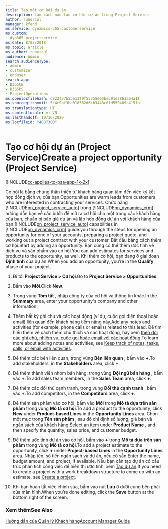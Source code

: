 ```yaml
---
title: Tạo một cơ hội dự án
description: Làm cách nào tạo cơ hội dự án trong Project Service
author: ruhercul
manager: kfend
ms.service: dynamics-365-customerservice
ms.custom:
- dyn365-projectservice
ms.date: 8/03/2018
ms.topic: article
ms.author: ruhercul
audience: Admin
search.audienceType:
- admin
- customizer
- enduser
search.app:
- D365CE
- D365PS
- ProjectOperations
ms.openlocfilehash: d822f37b5bb13f9f55355e65be591e7861a64a1f
ms.sourcegitcommit: 5c4c9bf3ba018562d6cb3443c01d550489c415fa
ms.translationtype: HT
ms.contentlocale: vi-VN
ms.lasthandoff: 10/16/2020
ms.locfileid: "4087300"
---
```

# <a name="create-a-project-opportunity-project-service"></a><span data-ttu-id="8043d-103">Tạo cơ hội dự án (Project Service)</span><span class="sxs-lookup"><span data-stu-id="8043d-103">Create a project opportunity (Project Service)</span></span>

[!INCLUDE[cc-applies-to-psa-app-1x-2x](../includes/cc-applies-to-psa-app-1x-2x.md)]

<span data-ttu-id="8043d-104">Cơ hội là bằng chứng thân thiện từ khách hàng quan tâm đến việc ký kết hợp đồng dịch vụ của bạn.</span><span class="sxs-lookup"><span data-stu-id="8043d-104">Opportunities are warm leads from customers who are interested in contracting your services.</span></span> <span data-ttu-id="8043d-105">Chức năng [!INCLUDE[pn_project_service_auto](../includes/pn-project-service-auto.md)] trong [!INCLUDE[pn_dynamics_crm](../includes/pn-dynamics-crm.md)] hướng dẫn bạn về các bước để mở ra cơ hội cho một trong các khách hàng của bạn, chuẩn bị báo giá dự án và lập hợp đồng dự án với khách hàng của bạn.</span><span class="sxs-lookup"><span data-stu-id="8043d-105">[!INCLUDE[pn_project_service_auto](../includes/pn-project-service-auto.md)] capabilities in [!INCLUDE[pn_dynamics_crm](../includes/pn-dynamics-crm.md)] guide you through the steps for opening an opportunity for one of your accounts, preparing a project quote, and working out a project contract with your customer.</span></span> <span data-ttu-id="8043d-106">Bắt đầu bằng cách thêm cơ hội.</span><span class="sxs-lookup"><span data-stu-id="8043d-106">Start by adding an opportunity.</span></span> <span data-ttu-id="8043d-107">Bạn cũng có thể thêm ước tính về dịch vụ và sản phẩm vào cơ hội.</span><span class="sxs-lookup"><span data-stu-id="8043d-107">You can add estimates for services and products to the opportunity, as well.</span></span> <span data-ttu-id="8043d-108">Khi thêm cơ hội, bạn đang ở giai đoạn **Định tính** của dự án.</span><span class="sxs-lookup"><span data-stu-id="8043d-108">When you add an opportunity, you’re in the **Qualify** phase of your project.</span></span>  
  
1.  <span data-ttu-id="8043d-109">Đi tới **Project Service > Cơ hội**.</span><span class="sxs-lookup"><span data-stu-id="8043d-109">Go to **Project Service > Opportunities**.</span></span>  
  
2.  <span data-ttu-id="8043d-110">Bấm vào **Mới**.</span><span class="sxs-lookup"><span data-stu-id="8043d-110">Click **New**.</span></span>  
  
3.  <span data-ttu-id="8043d-111">Trong vùng **Tóm tắt** , nhập công ty của cơ hội và thông tin khác.</span><span class="sxs-lookup"><span data-stu-id="8043d-111">In the **Summary** area, enter your opportunity's company and other information.</span></span>  
  
4.  <span data-ttu-id="8043d-112">Thêm bất kỳ ghi chú và các hoạt động (ví dụ, cuộc gọi điện thoại hoặc email) liên quan đến khách hàng tiềm năng này.</span><span class="sxs-lookup"><span data-stu-id="8043d-112">Add any notes and activities (for example, phone calls or emails) related to this lead.</span></span> <span data-ttu-id="8043d-113">Để tìm hiểu thêm về cách thêm chú thích và các hoạt động, hãy xem [theo dõi các ghi chú, nhiệm vụ, cuộc gọi hoặc email với các hoạt động](https://docs.microsoft.com/dynamics365/customerengagement/on-premises/basics/work-with-activities).</span><span class="sxs-lookup"><span data-stu-id="8043d-113">To learn more about adding notes and activities, see [Keep track of notes, tasks, calls, or email with activities](https://docs.microsoft.com/dynamics365/customerengagement/on-premises/basics/work-with-activities).</span></span>  
  
5.  <span data-ttu-id="8043d-114">Để thêm các bên liên quan, trong vùng **Bên liên quan** , bấm vào **+**.</span><span class="sxs-lookup"><span data-stu-id="8043d-114">To add stakeholders, in the **Stakeholders** area, click **+**.</span></span>  
  
6.  <span data-ttu-id="8043d-115">Để thêm thành viên nhóm bán hàng, trong vùng **Đội ngũ bán hàng** , bấm vào **+**.</span><span class="sxs-lookup"><span data-stu-id="8043d-115">To add sales team members, in the **Sales Team** area, click **+**.</span></span>  
  
7.  <span data-ttu-id="8043d-116">Để thêm các đối thủ cạnh tranh, trong vùng **Đối thủ cạnh tranh** , bấm vào **+**.</span><span class="sxs-lookup"><span data-stu-id="8043d-116">To add competitors, in the **Competitors** area, click **+**.</span></span>  
  
8.  <span data-ttu-id="8043d-117">Để thêm sản phẩm vào cơ hội, bấm vào **Mới** trong **Mô tả dựa trên sản phẩm** trong vùng **Mô tả cơ hội**.</span><span class="sxs-lookup"><span data-stu-id="8043d-117">To add a product to the opportunity, click **New** under **Product-based Lines** in the **Opportunity Lines** area.</span></span> <span data-ttu-id="8043d-118">Chọn một mục trong **Tên sản phẩm** , sau đó chỉ định số lượng, giá bán và ngân sách của khách hàng.</span><span class="sxs-lookup"><span data-stu-id="8043d-118">Select an item under **Product Name** , and then specify the quantity, sales price, and customer budget.</span></span>  
  
9. <span data-ttu-id="8043d-119">Để thêm ước tính dự án vào cơ hội, bấm vào **+** trong **Mô tả dựa trên sản phẩm** trong vùng **Mô tả cơ hội**.</span><span class="sxs-lookup"><span data-stu-id="8043d-119">To add a project estimate to the opportunity, click **+** under **Project-based Lines** in the **Opportunity Lines** area.</span></span> <span data-ttu-id="8043d-120">Nhập tên, số tiền ngân sách và dự án, nếu có sẵn.</span><span class="sxs-lookup"><span data-stu-id="8043d-120">Enter the name, budget amount, and project, if available.</span></span> <span data-ttu-id="8043d-121">Nếu bạn cần tạo dự án có cấu trúc phân tích công việc để hiển thị ước tính, xem [Tạo dự án](../psa/create-project.md).</span><span class="sxs-lookup"><span data-stu-id="8043d-121">If you need to create a project with a work breakdown structure to come up with an estimate, see [Create a project](../psa/create-project.md).</span></span>  
  
10. <span data-ttu-id="8043d-122">Khi bạn hoàn tất việc chỉnh sửa, bấm vào nút **Lưu** ở dưới cùng bên phải của màn hình.</span><span class="sxs-lookup"><span data-stu-id="8043d-122">When you’re done editing, click the **Save** button at the bottom right of the screen.</span></span>  
  
### <a name="see-also"></a><span data-ttu-id="8043d-123">Xem thêm</span><span class="sxs-lookup"><span data-stu-id="8043d-123">See Also</span></span>  
 [<span data-ttu-id="8043d-124">Hướng dẫn của Quản lý Khách hàng</span><span class="sxs-lookup"><span data-stu-id="8043d-124">Account Manager Guide</span></span>](../psa/account-manager-guide.md)
